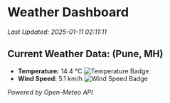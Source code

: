 
# Weather Dashboard

_Last Updated: 2025-01-11 02:11:11_

## Current Weather Data: (Pune, MH)
- **Temperature:** 14.4 °C ![Temperature Badge](https://img.shields.io/badge/Temperature-Low%20Temp-blue)
- **Wind Speed:** 5.1 km/h ![Wind Speed Badge](https://img.shields.io/badge/Wind%20Speed-Low%20Wind-blue)

*Powered by Open-Meteo API*
